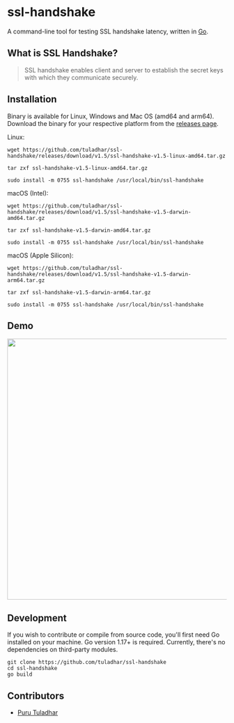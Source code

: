 # ssl-handshake
A command-line tool for testing SSL handshake latency, written in [Go](https://go.dev/).

## What is SSL Handshake?
> SSL handshake enables client and server to establish the secret keys with which they communicate securely.

## Installation
Binary is available for Linux, Windows and Mac OS (amd64 and arm64). Download the binary for your respective platform from the [releases page](https://github.com/tuladhar/ssl-handshake/releases).

Linux:
```
wget https://github.com/tuladhar/ssl-handshake/releases/download/v1.5/ssl-handshake-v1.5-linux-amd64.tar.gz
```
```
tar zxf ssl-handshake-v1.5-linux-amd64.tar.gz
```
```
sudo install -m 0755 ssl-handshake /usr/local/bin/ssl-handshake
```

macOS (Intel):
```
wget https://github.com/tuladhar/ssl-handshake/releases/download/v1.5/ssl-handshake-v1.5-darwin-amd64.tar.gz
```
```
tar zxf ssl-handshake-v1.5-darwin-amd64.tar.gz
```
```
sudo install -m 0755 ssl-handshake /usr/local/bin/ssl-handshake
```

macOS (Apple Silicon):
```
wget https://github.com/tuladhar/ssl-handshake/releases/download/v1.5/ssl-handshake-v1.5-darwin-arm64.tar.gz
```
```
tar zxf ssl-handshake-v1.5-darwin-arm64.tar.gz
```
```
sudo install -m 0755 ssl-handshake /usr/local/bin/ssl-handshake
```

## Demo
<p align="center">
  <img width="600" src="https://github.com/tuladhar/ssl-handshake/blob/main/demo/ssl-handshake.svg">
</p>

## Development

If you wish to contribute or compile from source code, you'll first need Go installed on your machine. Go version 1.17+ is required. Currently, there's no dependencies on third-party modules. 

```
git clone https://github.com/tuladhar/ssl-handshake
cd ssl-handshake 
go build
```

## Contributors
- [Puru Tuladhar](https://tuladhar.github.io)
